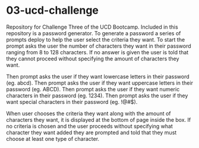 # 03-ucd-challenge
Repository for Challenge Three of the UCD Bootcamp.
Included in this repository is a password generator.
To generate a password a series of prompts deploy to help the user select the criteria they want.
To start the prompt asks the user the number of characters they want in their password ranging from 8 to 128 characters.
If no answer is given the user is told that they cannot proceed without specifying the amount of characters they want.

Then prompt asks the user if they want lowercase letters in their password (eg. abcd).
Then prompt asks the user if they want uppercase letters in their password (eg. ABCD).
Then prompt asks the user if they want numeric characters in their password (eg. 1234).
Then prompt asks the user if they want special characters in their password (eg. !@#$).

When user chooses the criteria they want along with the amount of characters they want, it is displayed at the bottom of page inside the box. 
If no criteria is chosen and the user proceeds without specifying what character they want added they are prompted and told that they must choose at least one type of character.
